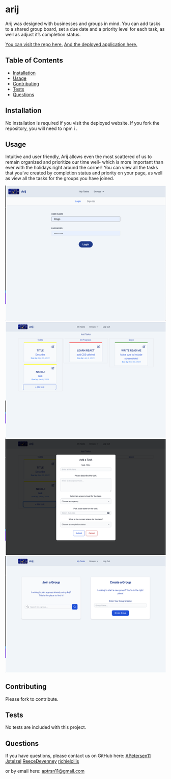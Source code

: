 # arij
  
Arij was designed with businesses and groups in mind. You can add tasks to a shared group board, set a due date and a priority level for each task, as well as adjust it’s completion status.

[You can visit the repo here.](https://github.com/Jstelzl/arij)
[And the deployed application here.](https://pacific-cliffs-88620.herokuapp.com/)

## Table of Contents
- [Installation](#installation)
- [Usage](#usage)
- [Contributing](#contributing)
- [Tests](#tests)
- [Questions](#questions)

## Installation

No installation is required if you visit the deployed website. If you fork the repository, you will need to npm i .

## Usage

Intuitive and user friendly, Arij allows even the most scattered of us to remain organized and prioritize our time well- which is more important than ever with the holidays right around the corner! You can view all the tasks that you’ve created by completion status and priority on your page, as well as view all the tasks for the groups you have joined. 

![Login Screenshot](./client/src/assets/read-me-images/login-screen.png)
![Board Screenshot](./client/src/assets/read-me-images/bord-screenshot.png)
![Add Task Screenshot](./client/src/assets/read-me-images/add-task-screenshot.png)
![Manage Groups Screenshot](./client/src/assets/read-me-images/manage-group-screenshot.png)




## Contributing

Please fork to contribute.

## Tests

No tests are included with this project.

## Questions

If you have questions, please contact us on GitHub here: [APetersen11](https://github.com/APetersen11)
[Jstelzel](https://github.com/Jstelzl)
[ReeceDevenney](https://github.com/ReeceDevenney)
[richielollis](https://github.com/richielollis)

or by email here: [aptrsn11@gmail.com](mailto:aptrsn11@gmail.com)



